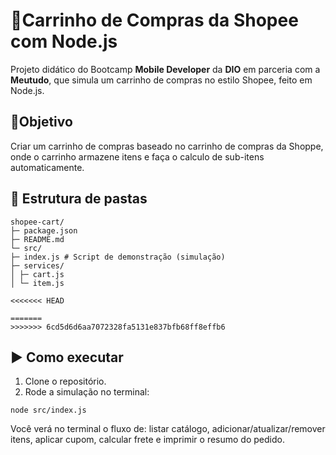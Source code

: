
# 🛒Carrinho de Compras da Shopee com Node.js
Projeto didático  do Bootcamp **Mobile Developer** da **DIO** em parceria com a **Meutudo**, que simula um carrinho de compras no estilo Shopee, feito em Node.js.

## 🎯Objetivo
Criar um carrinho de compras baseado no carrinho de compras da Shoppe, onde o carrinho armazene itens e faça o calculo de sub-itens automaticamente.

## 🌳 Estrutura de pastas
````
shopee-cart/
├─ package.json
├─ README.md
└─ src/
├─ index.js # Script de demonstração (simulação)
├─ services/
│ ├─ cart.js
│ └─ item.js

<<<<<<< HEAD

=======
>>>>>>> 6cd5d6d6aa7072328fa5131e837bfb68ff8effb6
````
## ▶️ Como executar
1. Clone o repositório.
3. Rode a simulação no terminal:
````
node src/index.js

````
Você verá no terminal o fluxo de: listar catálogo, adicionar/atualizar/remover itens, aplicar cupom, calcular frete e imprimir o resumo do pedido.
